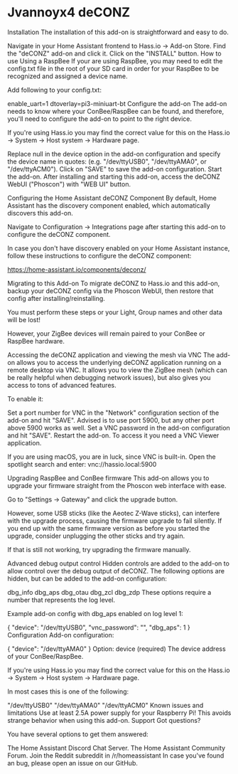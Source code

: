 # Jvannoyx4 deCONZ

Installation
The installation of this add-on is straightforward and easy to do.

Navigate in your Home Assistant frontend to Hass.io -> Add-on Store.
Find the "deCONZ" add-on and click it.
Click on the "INSTALL" button.
How to use
Using a RaspBee
If your are using RaspBee, you may need to edit the config.txt file in the root
of your SD card in order for your RaspBee to be recognized and assigned a device name.

Add following to your config.txt:

enable_uart=1
dtoverlay=pi3-miniuart-bt
Configure the add-on
The add-on needs to know where your ConBee/RaspBee can be found, and therefore,
you'll need to configure the add-on to point to the right device.

If you're using Hass.io you may find the correct value for this on the
Hass.io -> System -> Host system -> Hardware page.

Replace null in the device option in the add-on configuration and specify
the device name in quotes: (e.g. "/dev/ttyUSB0", "/dev/ttyAMA0", or "/dev/ttyACM0").
Click on "SAVE" to save the add-on configuration.
Start the add-on.
After installing and starting this add-on, access the deCONZ WebUI ("Phoscon")
with "WEB UI" button.

Configuring the Home Assistant deCONZ Component
By default, Home Assistant has the discovery component enabled, which
automatically discovers this add-on.

Navigate to Configuration -> Integrations page after starting this
add-on to configure the deCONZ component.

In case you don't have discovery enabled on your Home Assistant instance,
follow these instructions to configure the deCONZ component:

https://home-assistant.io/components/deconz/

Migrating to this Add-on
To migrate deCONZ to Hass.io and this add-on, backup your deCONZ config via the
Phoscon WebUI, then restore that config after installing/reinstalling.

You must perform these steps or your Light, Group names and other data will be lost!

However, your ZigBee devices will remain paired to your ConBee or RaspBee hardware.

Accessing the deCONZ application and viewing the mesh via VNC
The add-on allows you to access the underlying deCONZ application running on
a remote desktop via VNC. It allows you to view the ZigBee mesh (which can
be really helpful when debugging network issues), but also gives you access
to tons of advanced features.

To enable it:

Set a port number for VNC in the "Network" configuration section of the
add-on and hit "SAVE". Advised is to use port 5900, but any other port above
5900 works as well.
Set a VNC password in the add-on configuration and hit "SAVE".
Restart the add-on.
To access it you need a VNC Viewer application.

If you are using macOS, you are in luck, since VNC is built-in. Open the
spotlight search and enter: vnc://hassio.local:5900

Upgrading RaspBee and ConBee firmware
This add-on allows you to upgrade your firmware straight from the Phoscon
web interface with ease.

Go to "Settings -> Gateway" and click the upgrade button.

However, some USB sticks (like the Aeotec Z-Wave sticks), can interfere with
the upgrade process, causing the firmware upgrade to fail silently. If you end
up with the same firmware version as before you started the upgrade, consider
unplugging the other sticks and try again.

If that is still not working, try upgrading the firmware manually.

Advanced debug output control
Hidden controls are added to the add-on to allow control over the debug
output of deCONZ. The following options are hidden, but can be added to
the add-on configuration:

dbg_info
dbg_aps
dbg_otau
dbg_zcl
dbg_zdp
These options require a number that represents the log level.

Example add-on config with dbg_aps enabled on log level 1:

{
  "device": "/dev/ttyUSB0",
  "vnc_password": "",
  "dbg_aps": 1
}
Configuration
Add-on configuration:

{
  "device": "/dev/ttyAMA0"
}
Option: device (required)
The device address of your ConBee/RaspBee.

If you're using Hass.io you may find the correct value for this on the
Hass.io -> System -> Host system -> Hardware page.

In most cases this is one of the following:

"/dev/ttyUSB0"
"/dev/ttyAMA0"
"/dev/ttyACM0"
Known issues and limitations
Use at least 2.5A power supply for your Raspberry Pi! This avoids strange behavior when using this add-on.
Support
Got questions?

You have several options to get them answered:

The Home Assistant Discord Chat Server.
The Home Assistant Community Forum.
Join the Reddit subreddit in /r/homeassistant
In case you've found an bug, please open an issue on our GitHub.
